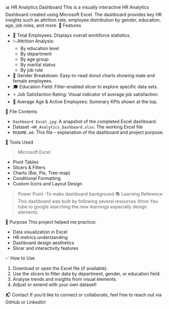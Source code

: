 📊 HR Analytics Dashboard
This is a visually interactive HR Analytics Dashboard created using Microsoft Excel. The dashboard provides key HR insights such as attrition rate, employee distribution by gender, education, age, job roles, and more.
📌 Features
- 🔢 Total Employees: Displays overall workforce statistics.
- 📉Attrition Analysis:
  - By education level
  - By department
  - By age group
  - By marital status
  - By job role
- 👥 Gender Breakdown: Easy-to-read donut charts showing male and female employees.
- 🎓 Education Field: Filter-enabled slicer to explore specific data sets.
- ⭐ Job Satisfaction Rating: Visual indicator of average job satisfaction.
- 📅 Average Age & Active Employees: Summary KPIs shown at the top.

📂 File Contents
- `Dashboard Excel.jpg`: A snapshot of the completed Excel dashboard.
-  Dataset
-`HR_Analytics_Dashboard.xlsx`: The working Excel file 
- `README.md`: This file – explanation of the dashboard and project purpose.

🔧 Tools Used
>Microsoft Excel
- Pivot Tables
- Slicers & Filters
- Charts (Bar, Pie, Tree-map)
- Conditional Formatting
- Custom Icons and Layout Design
>Power Point 
-To make dashboard background
📚 Learning Reference
This dashboard was built by following several resources (from You tube to google searching the new learnings especially design elements.

🎯 Purpose
This project helped me practice:
- Data visualization in Excel
- HR metrics understanding
- Dashboard design aesthetics
- Slicer and interactivity features

 ✅ How to Use
1. Download or open the Excel file (if available).
2. Use the slicers to filter data by department, gender, or education field.
3. Analyse trends and insights from visual elements.
4. Adjust or extend with your own dataset!

📬 Contact
If you’d like to connect or collaborate, feel free to reach out via GitHub or LinkedIn!



